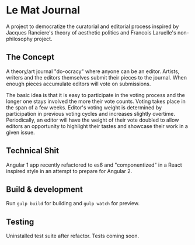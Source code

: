 # Le Mat Journal

A project to democratize the curatorial and editorial process inspired by Jacques Ranciere's theory of aesthetic politics and Francois Laruelle's non-philosophy project.

## The Concept

A theory/art journal "do-ocracy" where anyone can be an editor. Artists, writers and the editors themselves submit their pieces to the journal. When enough pieces accumulate editors will vote on submissions.

The basic idea is that it is easy to participate in the voting process and the longer one stays involved the more their vote counts. Voting takes place in the span of a few weeks. Editor's voting weight is determined by participation in previous voting cycles and increases slightly overtime. Periodically, an editor will have the weight of their vote doubled to allow editors an opportunity to highlight their tastes and showcase their work in a given issue.

## Technical Shit

Angular 1 app recently refactored to es6 and "componentized" in a React inspired style in an attempt to prepare for Angular 2.

## Build & development

Run `gulp build` for building and `gulp watch` for preview.

## Testing

Uninstalled test suite after refactor. Tests coming soon.
